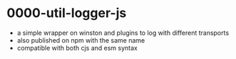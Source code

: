 # 0000-util-logger-js

- a simple wrapper on winston and plugins to log with different transports
- also published on npm with the same name
- compatible with both cjs and esm syntax

